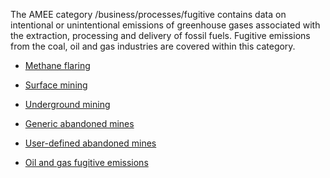 The AMEE category /business/processes/fugitive contains data on
intentional or unintentional emissions of greenhouse gases associated
with the extraction, processing and delivery of fossil fuels. Fugitive
emissions from the coal, oil and gas industries are covered within this
category.

  - [Methane flaring](Methane_flaring)

<!-- end list -->

  - [Surface mining](Surface_mining)

<!-- end list -->

  - [Underground mining](Underground_mining)

<!-- end list -->

  - [Generic abandoned mines](Generic_abandoned_mines)

<!-- end list -->

  - [User-defined abandoned mines](User_defined_abandoned_mines)

<!-- end list -->

  - [Oil and gas fugitive emissions](Oil_and_gas_fugitive_emissions)
